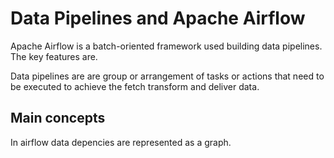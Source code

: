 


# Data Pipelines and  Apache Airflow

Apache Airflow is a batch-oriented framework used building data pipelines. The key features are.


Data pipelines are  are group or arrangement of tasks or actions that need to be executed to achieve the  fetch transform and deliver data.

## Main concepts

In airflow data depencies are represented as a graph.